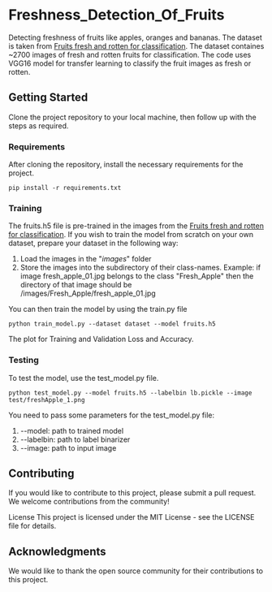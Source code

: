 # Freshness_Detection_Of_Fruits


Detecting freshness of fruits like apples, oranges and bananas. The dataset is taken from [Fruits fresh and rotten for classification](https://www.kaggle.com/sriramr/fruits-fresh-and-rotten-for-classification). The dataset containes ~2700 images of fresh and rotten fruits for classification. The code uses VGG16 model for transfer learning to classify the fruit images as fresh or rotten. 


## Getting Started

Clone the project repository to your local machine, then follow up with the steps as required.

### Requirements

After cloning the repository, install the necessary requirements for the project.
```
pip install -r requirements.txt
```

### Training

The fruits.h5 file is pre-trained in the images from the [Fruits fresh and rotten for classification](https://www.kaggle.com/sriramr/fruits-fresh-and-rotten-for-classification). If you wish to train the model from scratch on your own dataset, prepare your dataset in the following way:
1. Load the images in the "*images*" folder
2. Store the images into the subdirectory of their class-names. Example: if image fresh_apple_01.jpg belongs to the class "Fresh_Apple" then the directory of that image should be /images/Fresh_Apple/fresh_apple_01.jpg

You can then train the model by using the train.py file
```
python train_model.py --dataset dataset --model fruits.h5
```

The plot for Training and Validation Loss and Accuracy.

### Testing

To test the model, use the test_model.py file. 
```
python test_model.py --model fruits.h5 --labelbin lb.pickle --image test/freshApple_1.png
```

You need to pass some parameters for the test_model.py file:
1. --model: path to trained model <br>
2. --labelbin: path to label binarizer <br>
3. --image: path to input image <br>

## Contributing
If you would like to contribute to this project, please submit a pull request. We welcome contributions from the community!

License
This project is licensed under the MIT License - see the LICENSE file for details.


## Acknowledgments

We would like to thank the open source community for their contributions to this project.
